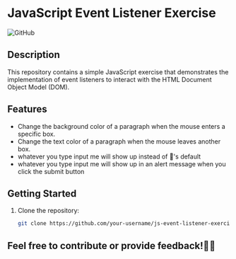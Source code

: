 # JavaScript Event Listener Exercise

![GitHub](https://img.shields.io/github/license/your-username/js-event-listener-exercise)

## Description

This repository contains a simple JavaScript exercise that demonstrates the implementation of event listeners to interact with the HTML Document Object Model (DOM).

## Features

- Change the background color of a paragraph when the mouse enters a specific box.
- Change the text color of a paragraph when the mouse leaves another box.
- whatever you type input me will show up instead of 👀's default
- whatever you type input me will show up in an alert message when you click the submit button

## Getting Started

1. Clone the repository:

   ```bash
   git clone https://github.com/your-username/js-event-listener-exercise.git
## Feel free to contribute or provide feedback!🎉🎊
